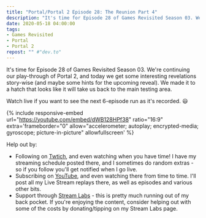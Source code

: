 ```yaml
---
title: "Portal/Portal 2 Episode 28: The Reunion Part 4"
description: "It's time for Episode 28 of Games Revisited Season 03. We're continuing our play-through of Portal 2, and today we get some interesting revelations story-wise (and maybe some hints for the upcoming reveal). We made it to a hatch that looks like it will take us back to the main testing area."
date: 2020-05-18 04:00:00
tags:
- Games Revisited
- Portal
- Portal 2
repost: "" #"dev.to"
---
```


It's time for Episode 28 of Games Revisited Season 03. We're continuing our play-through of Portal 2, and today we get some interesting revelations story-wise (and maybe some hints for the upcoming reveal). We made it to a hatch that looks like it will take us back to the main testing area.

Watch live if you want to see the next 6-episode run as it's recorded. :smiley:
<!--more-->

{% include responsive-embed url="https://youtube.com/embed/dWB128HPf38" ratio="16:9" extra='frameborder="0" allow="accelerometer; autoplay; encrypted-media; gyroscope; picture-in-picture" allowfullscreen' %}

Help out by:
 * Following on [Twtich](https://twitch.tv/AnonJr_Live), and even watching when you have time! I have my streaming schedule posted there, and I sometimes do random extras - so if you follow you'll get notified when I go live.
 * Subscribing on [YouTube](http://www.youtube.com/channel/UCXafqhKHbkSUIrq0LAuu0tw), and even watching there from time to time. I'll post all my Live Stream replays there, as well as episodes and various other bits.
 * Support through [Stream Labs](https://streamlabs.com/anonjr_live) - this is pretty much running out of my back pocket. If you're enjoying the content, consider helping out with some of the costs by donating/tipping on my Stream Labs page.